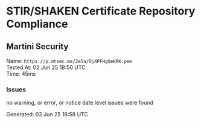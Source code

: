 # STIR/SHAKEN Certificate Repository Compliance

## Martini Security

Name: `https://p.mtsec.me/2e5a/Oj4PFHgUeKRK.pem`\
Tested At: 02 Jun 25 18:50 UTC\
Time: 45ms

### Issues

no warning, or error, or notice date level issues were found

Generated: 02 Jun 25 18:58 UTC